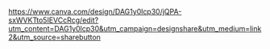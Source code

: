 https://www.canva.com/design/DAG1y0lcp30/jQPA-sxWVKTto5IEVCcRcg/edit?utm_content=DAG1y0lcp30&utm_campaign=designshare&utm_medium=link2&utm_source=sharebutton
